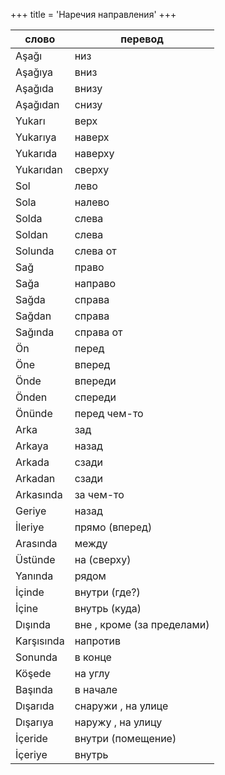 +++
title = 'Наречия направления'
+++

| слово      | перевод                    |
|------------|----------------------------|
| Aşağı      | низ                        |
| Aşağıya    | вниз                       |
| Aşağıda    | внизу                      |
| Aşağıdan   | снизу                      |
| Yukarı     | верх                       |
| Yukarıya   | наверх                     |
| Yukarıda   | наверху                    |
| Yukarıdan  | сверху                     |
| Sol        | лево                       |
| Sola       | налево                     |
| Solda      | слева                      |
| Soldan     | слева                      |
| Solunda    | слева  от                  |
| Sağ        | право                      |
| Sağa       | направо                    |
| Sağda      | справа                     |
| Sağdan     | справа                     |
| Sağında    | справа  от                 |
| Ön         | перед                      |
| Öne        | вперед                     |
| Önde       | впереди                    |
| Önden      | спереди                    |
| Önünde     | перед чем-то               | 
| Arka       | зад                        |
| Arkaya     | назад                      |
| Arkada     | сзади                      |
| Arkadan    | сзади                      |
| Arkasında  | за чем-то                  |
| Geriye     | назад                      |
| İleriye    | прямо (вперед)             |
| Arasında   | между                      |
| Üstünde    | на (сверху)                |
| Yanında    | рядом                      |
| İçinde     | внутри (где?)              |
| İçine      | внутрь (куда)              |
| Dışında    | вне , кроме (за пределами) |
| Karşısında | напротив                   |
| Sonunda    | в конце                    |
| Köşede     | на углу                    |
| Başında    | в начале                   |
| Dışarıda   | снаружи , на улице         |
| Dışarıya   | наружу , на улицу          |
| İçeride    | внутри (помещение)         |
| İçeriye    | внутрь                     |

